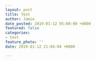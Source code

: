 ```yaml
---
layout: post
title: Test
author: Jamie
date_posted: 2019-01-12 05:00:00 +0000
featured: false
categories:
- test
feature_photo: ''
date: 2019-01-12 21:04:04 +0000

---
```

